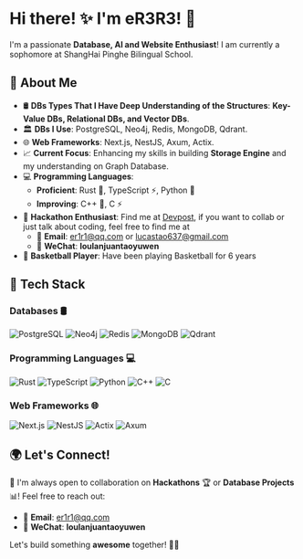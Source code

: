 # Hi there! ✨ I'm eR3R3! 🚀

I'm a passionate **Database, AI and Website Enthusiast**! I am currently a sophomore at ShangHai Pinghe Bilingual School. 

## 🚀 About Me

- 🛢 **DBs Types That I Have Deep Understanding of the Structures**: **Key-Value DBs, Relational DBs, and Vector DBs**.
- 🏛 **DBs I Use**: PostgreSQL, Neo4j, Redis, MongoDB, Qdrant.
-  🌐 **Web Frameworks**: Next.js, NestJS, Axum, Actix.
- 📈 **Current Focus**: Enhancing my skills in building **Storage Engine** and my understanding on Graph Database.
- 💻 **Programming Languages**:
  - **Proficient**: Rust 🦀, TypeScript ⚡, Python 🐍
  - **Improving**: C++ 🚀, C ⚡
- 🎯 **Hackathon Enthusiast**: Find me at [Devpost](https://devpost.com/eR3R3/challenges), if you want to collab or just talk about coding, feel free to find me at
  - 📧 **Email**: er1r1@qq.com or lucastao637@gmail.com
  - 💬 **WeChat**: **loulanjuantaoyuwen**
- 🏀 **Basketball Player**: Have been playing Basketball for 6 years




## 🔧 Tech Stack

### **Databases** 🛢
![PostgreSQL](https://img.shields.io/badge/PostgreSQL-336791?logo=postgresql&logoColor=white&style=for-the-badge)
![Neo4j](https://img.shields.io/badge/Neo4j-008CC1?logo=neo4j&logoColor=white&style=for-the-badge)
![Redis](https://img.shields.io/badge/Redis-DC382D?logo=redis&logoColor=white&style=for-the-badge)
![MongoDB](https://img.shields.io/badge/MongoDB-47A248?logo=mongodb&logoColor=white&style=for-the-badge)
![Qdrant](https://img.shields.io/badge/Qdrant-FF6F00?logo=qdrant&logoColor=white&style=for-the-badge)

### **Programming Languages** 💻
![Rust](https://img.shields.io/badge/Rust-000000?logo=rust&logoColor=white&style=for-the-badge)
![TypeScript](https://img.shields.io/badge/TypeScript-3178C6?logo=typescript&logoColor=white&style=for-the-badge)
![Python](https://img.shields.io/badge/Python-3776AB?logo=python&logoColor=white&style=for-the-badge)
![C++](https://img.shields.io/badge/C++-00599C?logo=cplusplus&logoColor=white&style=for-the-badge)
![C](https://img.shields.io/badge/C-00599C?logo=c&logoColor=white&style=for-the-badge)

### **Web Frameworks** 🌐
![Next.js](https://img.shields.io/badge/Next.js-000000?logo=nextdotjs&logoColor=white&style=for-the-badge)
![NestJS](https://img.shields.io/badge/NestJS-E0234E?logo=nestjs&logoColor=white&style=for-the-badge)
![Actix](https://img.shields.io/badge/Actix-000000?logo=actix-web&logoColor=white&style=for-the-badge)
![Axum](https://img.shields.io/badge/Axum-000000?logo=axum&logoColor=white&style=for-the-badge)



## 🌍 Let's Connect!

🤝 I'm always open to collaboration on **Hackathons** 🏆 or **Database Projects** 📊! Feel free to reach out:

- 📧 **Email**: er1r1@qq.com
- 💬 **WeChat**: **loulanjuantaoyuwen**

Let's build something **awesome** together! 🚀🔥








